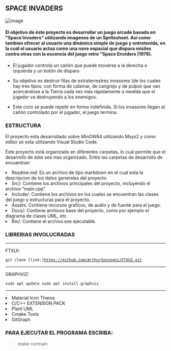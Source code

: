 ## SPACE INVADERS

![image](https://github.com/Axel-Omar-Martinez-Ramos/Space-Invaders/assets/159666935/42a55c07-4273-4ff8-8147-34e29a0f90ae)


#### El objetivo de éste proyecto es desarrollar un juego arcade basado en "Space Invaders" utilizando imagenes de un Spritesheet. Asi como tambien ofrecer al usuario una dinámica simple de juego y entretenida, en la cuál el usuario actua como una nave espacial que dispara misiles contra otras con la escencia del juego retro "Space Enviders (1978).
- El jugador controla un cañón que puede moverse a la derecha o izquierda y un botón de disparo

- Su objetivo es destruir filas de extraterrestres invasores (de los cuales hay tres tipos: con forma de calamar, de cangrejo y de pulpo) que van acercándose a la Tierra cada vez más rápidamente a medida que el jugador va destruyendo a los enemigos.

- Este ciclo se puede repetir en forma indefinida. Si los invasores llegan al cañón controlado por el jugador, el juego termina.


### ESTRUCTURA

El proyecto esta desarrollado sobre MinGW64 utilizando Msys2
y como editor se esta utilizando Visual Studio Code.

Éste proyecto está organizado en diferentes carpetas, lo cual permite que el desarrollo de éste sea mas organizado. Entre las carpetas de desarrollo de encuentran:
<li>
  Readme.md: Es un archivo de tipo markdown en el cual esta la descripcion de los datos generales del proyecto.
</li>
<li>
  Src/: Contiene los archivos principales del proyecto, incluyendo el archivo "main.cpp"
</li>
<li>
  Include/: Contiene los archivos en los cuales se encuentran las clases del juego y estructuras para el proyecto.
</li>
<li>
  Assets: Contiene recursos graficos, de audio y de fuente para el juego.
</li>
<li>
  Docs/: Contiene archivos base del proyecto, como por ejemplo el diagrama de clases UML, etc.
</li>
<li>
  Bin/: Contiene el archivo.exe ejecutable.
</li>

### LIBRERIAS INVOLUCRADAS
***
FTXUI: 

<code>git clone [link:]https://github.com/ArthurSonzogni/FTXUI.git</code>
***
GRAPHVIZ: 

<code>sudo apt update
sudo apt install graphviz </code>
***
<li>
  Material Icon Theme.
</li>
<li>
  C/C++ EXTENSION PACK
</li>
<li>
  Plant UML
</li>
<li>
  Cmake Tools
</li>
<li>
GitGraph
</li>

### PARA EJECUTAR EL PROGRAMA ESCRIBA:

> make runmain

